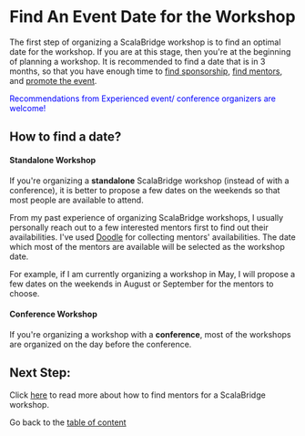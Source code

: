 # Find An Event Date for the Workshop

The first step of organizing a ScalaBridge workshop is to find an optimal date for the workshop. If you are at this stage, then you're at the beginning of planning a workshop. It is recommended to find a date that is in 3 months, so that you have enough time to [find sponsorship](#sponsorship.md), [find mentors](#invite-mentors.md), and [promote the event](#promote.md).

<span style="color:blue">Recommendations from Experienced event/ conference organizers are welcome!</span>


## How to find a date?

#### Standalone Workshop
If you're organizing a **standalone** ScalaBridge workshop (instead of with a conference), it is better to propose a few dates on the weekends so that most people are available to attend.

From my past experience of organizing ScalaBridge workshops, I usually personally reach out to a few interested mentors first to find out their availabilities. I've used [Doodle](https://doodle.com/) for collecting mentors' availabilities. The date which most of the mentors are available will be selected as the workshop date.

For example, if I am currently organizing a workshop in May, I will propose a few dates on the weekends in August or September for the mentors to choose.


#### Conference Workshop
If you're organizing a workshop with a **conference**, most of the workshops are organized on the day before the conference.


## Next Step:
Click [here](#invite-mentors.md) to read more about how to find mentors for a ScalaBridge workshop.

Go back to the [table of content](../README.md)